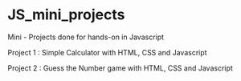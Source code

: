 # JS_mini_projects
Mini - Projects done for hands-on in Javascript

Project 1 : Simple Calculator with HTML, CSS and Javascript

Project 2 : Guess the Number game with HTML, CSS and Javascript
